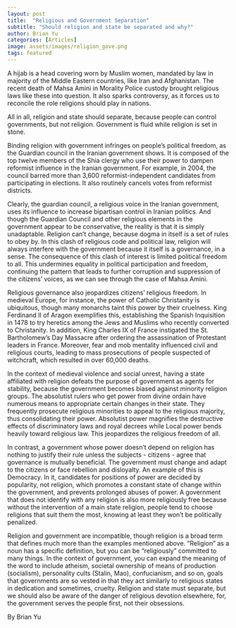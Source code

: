 ```yaml
---
layout: post
title:  "Religious and Government Separation"
subtitle: "Should religion and state be separated and why?"
author: Brian Yu
categories: [Articles]
image: assets/images/religion_gove.png
tags: featured
---
```

  
  A hijab is a head covering worn by Muslim women, mandated by law in majority of the Middle Eastern countries, like Iran and Afghanistan. The recent death of Mahsa Amini in Morality Police custody brought religious laws like these into question. It also sparks controversy, as it forces us to reconcile the role religions should play in nations.   
  
  All in all, religion and state should separate, because people can control governments, but not religion. Government is fluid while religion is set in stone.   
  
  Binding religion with government infringes on people’s political freedom, as the Guardian council in the Iranian government shows. It is composed of the top twelve members of the Shia clergy who use their power to dampen reformist influence in the Iranian government. For example, in 2004, the council barred more than 3,600 reformist-independent candidates from participating in elections. It also routinely cancels votes from reformist districts.   
  
  Clearly, the guardian council, a religious voice in the Iranian government, uses its influence to increase bipartisan control in Iranian politics. And though the Guardian Council and other religious elements in the government appear to be conservative, the reality is that it is simply unadaptable. Religion can’t change, because dogma in itself is a set of rules to obey by. In this clash of religious code and political law, religion will always interfere with the government because it itself is a governance, in a sense. The consequence of this clash of interest is limited political freedom to all. This undermines equality in political participation and freedom, continuing the pattern that leads to further corruption and suppression of the citizens’ voices, as we can see through the case of Mahsa Amini.    
  
  Religious governance also jeopardizes citizens’ religious freedom. In medieval Europe, for instance, the power of Catholic Christanity is ubiquitous, though many monarchs taint this power by their cruelness. King Ferdinand II of Aragon exemplifies this, establishing the Spanish Inquisition in 1478 to try heretics among the Jews and Muslims who recently converted to Christanity. In addition, King Charles IX of France instigated the St. Bartholomew’s Day Massacre after ordering the assassination of Protestant leaders in France. Moreover, fear and mob mentality influenced civil and religious courts, leading to mass prosecutions of people suspected of witchcraft, which resulted in over 60,000 deaths.   
  
  In the context of medieval violence and social unrest, having a state affiliated with religion defeats the purpose of government as agents for stability, because the government becomes biased against minority religion groups. The absolutist rulers who get power from divine ordain have numerous means to appropriate certain changes in their state. They frequently prosecute religious minorities to appeal to the religious majority, thus consolidating their power. Absolutist power magnifies the destructive effects of discriminatory laws and royal decrees while Local power bends heavily toward religious law. This jeopardizes the religious freedom of all.   

  In contrast, a government whose power doesn’t depend on religion has nothing to justify their rule unless the subjects - citizens - agree that governance is mutually beneficial. The government must change and adapt to the citizens or face rebellion and disloyalty. An example of this is Democracy. In it, candidates for positions of power are decided by popularity, not religion, which promotes a constant state of change within the government, and prevents prolonged abuses of power. A government that does not identify with any religion is also more religiously free because without the intervention of a main state religion, people tend to choose religions that suit them the most, knowing at least they won’t be politically penalized.   
  
  Religion and government are incompatible, though religion is a broad term that defines much more than the examples mentioned above. “Religion” as a noun has a specific definition, but you can be “religiously” committed to many things. In the context of government, you can expand the meaning of the word to include atheism, societal ownership of means of production (socialism), personality cults (Stalin, Mao), confucianism, and so on, goals that governments are so vested in that they act similarly to religious states in dedication and sometimes, cruelty. Religion and state must separate, but we should also be aware of the danger of religious devotion elsewhere, for, the government serves the people first, not their obsessions.  
  
By Brian Yu
